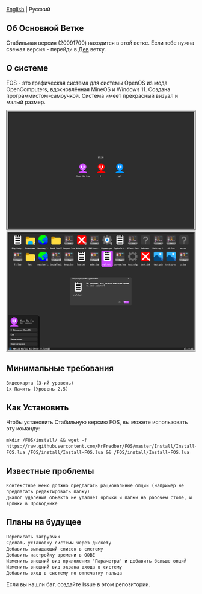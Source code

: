 [English](https://github.com/MrFredber/FOS/blob/master/README.md) | Русский

## Об Основной Ветке

Стабильная версия (20091700) находится в этой ветке. Если тебе нужна свежая версия - перейди в [Дев](https://github.com/MrFredber/FOS/tree/Dev) ветку.

## О системе

FOS - это графическая система для системы OpenOS из мода OpenComputers, вдохновлённая MineOS и Windows 11. Создана программистом-самоучкой. Система имеет прекрасный визуал и малый размер.

![](https://raw.githubusercontent.com/MrFredber/FOS/master/Readme%20files/russian2.png)
![](https://raw.githubusercontent.com/MrFredber/FOS/master/Readme%20files/russian1.png)

## Минимальные требования

	Видеокарта (3-ий уровень)
	1x Память (Уровень 2.5)

## Как Установить

Чтобы установить Стабильную версию FOS, вы можете использовать эту команду:

	mkdir /FOS/install/ && wget -f https://raw.githubusercontent.com/MrFredber/FOS/master/Install/Install-FOS.lua /FOS/install/Install-FOS.lua && /FOS/install/Install-FOS.lua

## Известные проблемы

	Контекстное меню должно предлагать рациональные опции (например не предлагать редактировать папку)
	Диалог удаления объекта не удаляет ярлыки и папки на рабочем столе, и ярлыки в Проводнике

## Планы на будущее

	Переписать загрузчик
	Сделать установку системы через дискету
	Добавить выпадающий список в систему
	Добавить настройку времени в OOBE
	Изменить внешний вид приложения "Параметры" и добавить больше опций
	Изменить внешний вид экрана входа в систему
	Добавить вход в систему по отпечатку пальца

Если вы нашли баг, создайте Issue в этом репозитории.
